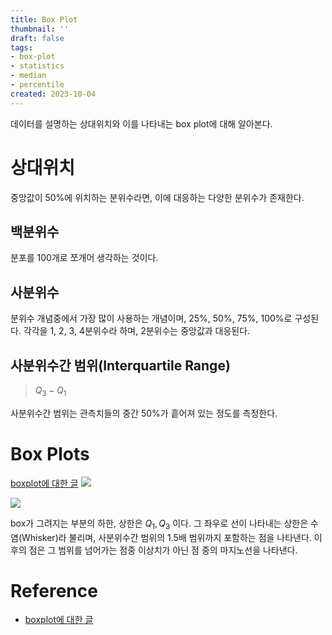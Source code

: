 ```yaml
---
title: Box Plot
thumbnail: ''
draft: false
tags:
- box-plot
- statistics
- median
- percentile
created: 2023-10-04
---
```


데이터를 설명하는 상대위치와 이를 나타내는 box plot에 대해 알아본다.

# 상대위치

중앙값이 50%에 위치하는 분위수라면, 이에 대응하는 다양한 분위수가 존재한다.

## 백분위수

분포를 100개로 쪼개어 생각하는 것이다.

## 사분위수

분위수 개념중에서 가장 많이 사용하는 개념이며, 25%, 50%, 75%, 100%로 구성된다. 각각을 1, 2, 3, 4분위수라 하며, 2분위수는 중앙값과 대응된다.

## 사분위수간 범위(Interquartile Range)

 > 
 > $Q_3 - Q_1$

사분위수간 범위는 관측치들의 중간 50%가 흩어져 있는 정도를 측정한다.

# Box Plots

[boxplot에 대한 글](https://boxnwhis.kr/2019/02/19/boxplot.html)
![](82112518-7dcaa380-9788-11ea-9264-a3121edf731f.gif)

![](Screen%20Shot%202023-10-04%20at%205.59.13%20PM.png)

box가 그려지는 부분의 하한, 상한은 $Q_1, Q_3$ 이다. 그 좌우로 선이 나타내는 상한은 수염(Whisker)라 불리며, 사분위수간 범위의 1.5배 범위까지 포함하는 점을 나타낸다. 이 후의 점은 그 범위를 넘어가는 점중 이상치가 아닌 점 중의 마지노선을 나타낸다.

# Reference

* [boxplot에 대한 글](https://boxnwhis.kr/2019/02/19/boxplot.html)
